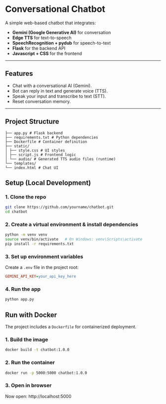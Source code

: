# Conversational Chatbot

A simple web-based chatbot that integrates:

- **Gemini (Google Generative AI)** for conversation  
- **Edge TTS** for text-to-speech  
- **SpeechRecognition + pydub** for speech-to-text  
- **Flask** for the backend API  
- **Javascript + CSS** for the frontend  

---

## Features

- Chat with a conversational AI (Gemini).  
- Bot can reply in text and generate voice (TTS).  
- Speak your input and transcribe to text (STT).  
- Reset conversation memory.  

---

## Project Structure

```
├── app.py # Flask backend
├── requirements.txt # Python dependencies
├── Dockerfile # Container definition
├── static/
│ ├── style.css # UI styles
│ ├── script.js # Frontend logic
│ └── audio/ # Generated TTS audio files (runtime)
└── templates/
└── index.html # Chat UI
```

## Setup (Local Development)

### 1. Clone the repo
```bash
git clone https://github.com/yourname/chatbot.git
cd chatbot
````

### 2. Create a virtual environment & install dependencies

```bash
python -m venv venv
source venv/bin/activate   # On Windows: venv\Scripts\activate
pip install -r requirements.txt
```

### 3. Set up environment variables

Create a `.env` file in the project root:

```ini
GEMINI_API_KEY=your_api_key_here
```

### 4. Run the app

```bash
python app.py
```

## Run with Docker

The project includes a `Dockerfile` for containerized deployment.

### 1. Build the image
```bash
docker build -t chatbot:1.0.0
```

### 2. Run the container
```bash
docker run -p 5000:5000 chatbot:1.0.0
```

### 3. Open in browser
Now open: http://localhost:5000